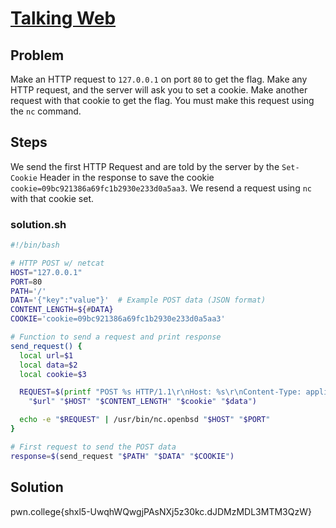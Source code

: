 # [Talking Web](https://pwn.college/intro-to-cybersecurity/talking-web/#challenges-header-35)

## Problem

Make an HTTP request to `127.0.0.1` on port `80` to get the flag. Make any HTTP request, and the server will ask you to set a cookie. Make another request with that cookie to get the flag. You must make this request using the `nc` command.

## Steps

We send the first HTTP Request and are told by the server by the `Set-Cookie` Header in the response to save the cookie `cookie=09bc921386a69fc1b2930e233d0a5aa3`. We resend a request using `nc` with that cookie set.

### solution.sh

```bash
#!/bin/bash

# HTTP POST w/ netcat
HOST="127.0.0.1"
PORT=80
PATH='/'
DATA='{"key":"value"}'  # Example POST data (JSON format)
CONTENT_LENGTH=${#DATA}
COOKIE='cookie=09bc921386a69fc1b2930e233d0a5aa3'

# Function to send a request and print response
send_request() {
  local url=$1
  local data=$2
  local cookie=$3

  REQUEST=$(printf "POST %s HTTP/1.1\r\nHost: %s\r\nContent-Type: application/json\r\nContent-Length: %d\r\nCookie: %s\r\n\r\n%s" \
    "$url" "$HOST" "$CONTENT_LENGTH" "$cookie" "$data")

  echo -e "$REQUEST" | /usr/bin/nc.openbsd "$HOST" "$PORT"
}

# First request to send the POST data
response=$(send_request "$PATH" "$DATA" "$COOKIE")
```

## Solution

pwn.college{shxl5-UwqhWQwgjPAsNXj5z30kc.dJDMzMDL3MTM3QzW}
